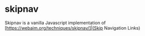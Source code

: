 # skipnav

Skipnav is a vanilla Javascript implementation of [https://webaim.org/techniques/skipnav/]|(Skip Navigation Links)

